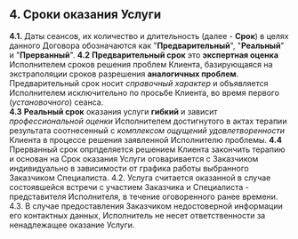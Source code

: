 ## 4. Сроки оказания Услуги
**4.1.** Даты сеансов, их количество и длительность (далее - **Срок**) в целях данного Договора обозначаются как "**Предварительный**", "**Реальный**" и "**Прерванный**".
**4.2** **Предварительный срок** это **экспертная оценка** Исполнителем сроков решения проблем Клиента, базирующаяся на экстраполяции сроков разрешения **аналогичных проблем**. Предварительный срок носит *справочный характер* и объявляется Исполнителем исключительно по просьбе Клиента, во время первого (*установочного*) сеанса.  
**4.3** **Реальный срок** оказания услуги **гибкий** и зависит *профессиональной оценки* Исполнителем достигнутого в актах терапии результата соотнесенный с *комплексом ощущений удовлетворенности* Клиента в процессе решения заявленной Исполнителю проблемы.
**4.4** Прерванный срок опрпделяется решением Клиента закончить терапию и основан на 
Срок оказания Услуги оговаривается с Заказчиком индивидуально в зависимости от графика работы выбранного Заказчиком Специалиста.
4.2. Услуга считается оказанной в случае состоявшейся встречи с участием Заказчика и Специалиста - представителя Исполнителя, в течение оговоренного ранее времени.
4.3. В случае предоставления Заказчиком недостоверной информации его контактных данных, Исполнитель не несет ответственности за ненадлежащее оказание Услуги.
